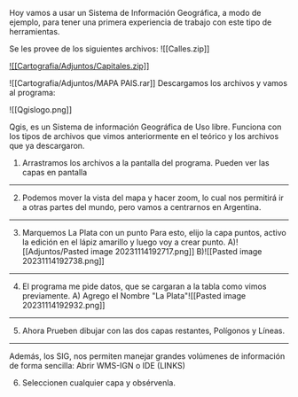 Hoy vamos a usar un Sistema de Información Geográfica, a modo de ejemplo, para tener una primera experiencia de trabajo con este tipo de herramientas.

Se les provee de los siguientes archivos: 
![[Calles.zip]]

[![[Cartografia/Adjuntos/Capitales.zip]]](https://github.com/Julian-Gonzalez-Gomez/Te-rico-Practico-SIG-Cartograf-a-2024/blob/main/Adjuntos/Pasted%20image%2020231114192717.png)

![[Cartografia/Adjuntos/MAPA PAIS.rar]]
Descargamos los archivos y vamos al programa:

![[Qgislogo.png]]

Qgis, es un Sistema de información Geográfica de Uso libre. Funciona con los tipos de archivos que vimos anteriormente en el teórico y los archivos que ya descargaron.

1) Arrastramos los archivos a la pantalla del programa. Pueden ver las capas en pantalla
---
2) Podemos mover la vista del mapa y hacer zoom, lo cual nos permitirá ir a otras partes del mundo, pero vamos a centrarnos en Argentina.
---
3) Marquemos La Plata con un punto
	Para esto, elijo la capa puntos, activo la edición en el lápiz amarillo y luego voy a crear punto.
					A)![[Adjuntos/Pasted image 20231114192717.png]]
					 B)![[Pasted image 20231114192738.png]]
---
4) El programa me pide datos, que se cargaran a la tabla como vimos previamente. 
										A) Agrego el Nombre "La Plata"![[Pasted image 20231114192932.png]]
---
5) Ahora Prueben dibujar con las dos capas restantes, Polígonos y Líneas.
---
Además, los SIG, nos permiten manejar grandes volúmenes de información de forma sencilla:
 Abrir WMS-IGN o IDE
 (LINKS)

6) Seleccionen cualquier capa y obsérvenla.

